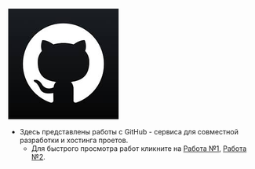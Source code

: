 ![](Git.jpg)
* Здесь представлены работы c GitHub - сервиса для совместной разработки и хостинга проетов.
    * Для быстрого просмотра работ кликните на [Работа №1](HW_GitHub.txt), [Работа №2](HW2_GitHub.txt).